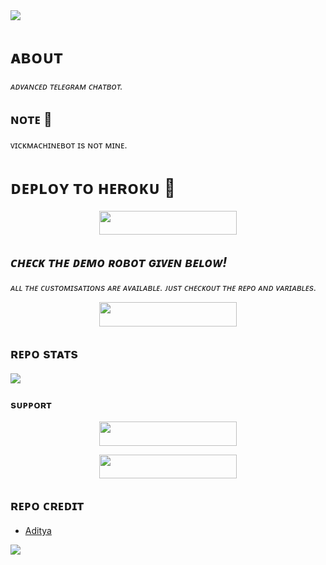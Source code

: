 <img src="https://user-images.githubusercontent.com/73097560/115834477-dbab4500-a447-11eb-908a-139a6edaec5c.gif">

# ᴀʙᴏᴜᴛ
<i>ᴀᴅᴠᴀɴᴄᴇᴅ ᴛᴇʟᴇɢʀᴀᴍ ᴄʜᴀᴛʙᴏᴛ.</i>

## ɴᴏᴛᴇ 📝
ᴠɪᴄᴋᴍᴀᴄʜɪɴᴇʙᴏᴛ ɪs ɴᴏᴛ ᴍɪɴᴇ.

# ᴅᴇᴘʟᴏʏ ᴛᴏ ʜᴇʀᴏᴋᴜ 🚀
<p align="center"><a href="https://dashboard.heroku.com/new?template=https://github.com/venombolteop/ChatBot"> <img src="https://img.shields.io/badge/Deploy%20To%20Heroku-purple?style=for-the-badge&logo=heroku" width="220" height="38.45"/></a></p>


## <i>ᴄʜᴇᴄᴋ ᴛʜᴇ ᴅᴇᴍᴏ ʀᴏʙᴏᴛ ɢɪᴠᴇɴ ʙᴇʟᴏᴡ!</i>
<i>ᴀʟʟ ᴛʜᴇ ᴄᴜsᴛᴏᴍɪsᴀᴛɪᴏɴs ᴀʀᴇ ᴀᴠᴀɪʟᴀʙʟᴇ. ᴊᴜsᴛ ᴄʜᴇᴄᴋᴏᴜᴛ ᴛʜᴇ ʀᴇᴘᴏ ᴀɴᴅ ᴠᴀʀɪᴀʙʟᴇs.</i>
<p align="center"><a href="https://t.me/THE_LOFI_CHAT_BOT"> <img src="https://img.shields.io/badge/CHECK-Demo%20Robot-black?style=for-the-badge&logo=Telegram" width="220" height="39"/></a></p>

## ʀᴇᴘᴏ sᴛᴀᴛs
<a href="https://github.com/venombolteop/ChatBot"><img src="https://github-readme-stats.vercel.app/api/pin/?username=venombolteop&repo=ChatBot&theme=chartreuse-dark"></a>

### sᴜᴘᴘᴏʀᴛ
<p align="center"><a href="https://t.me/The_Chating_kingdom"> <img src="https://img.shields.io/badge/JOIN-SUPPORT%20GROUP-black?style=for-the-badge&logo=Telegram" width="220" height="38.5"/></a></p>
<p align="center"><a href="https://t.me/ITZ_CRAZY_BOY_ADI"> <img src="https://img.shields.io/badge/JOIN-SUPPORT%20CHANNEL-black?style=for-the-badge&logo=Telegram" width="220" height="38.5"/></a></p>

## ʀᴇᴘᴏ ᴄʀᴇᴅɪᴛ 
- [Aditya](https://github.com/aditya0918)


<img src="https://user-images.githubusercontent.com/73097560/115834477-dbab4500-a447-11eb-908a-139a6edaec5c.gif">
